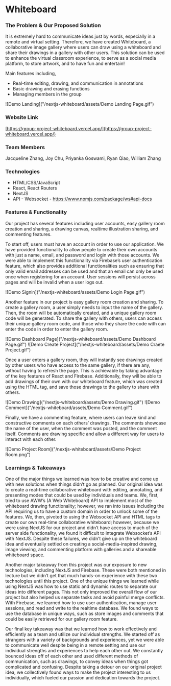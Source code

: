 

# Whiteboard

### The Problem & Our Proposed Solution
It is extremely hard to communicate ideas just by words, especially in a remote and virtual setting. Therefore, we have created Whiteboard, a collaborative image gallery where users can draw using a whiteboard and share their drawings in a gallery with other users. This solution can be used to enhance the virtual classroom experience, to serve as a social media platform, to store artwork, and to have fun and entertain!

Main features including,
* Real-time editing, drawing, and communication in annotations
* Basic drawing and erasing functions
* Managing members in the group

![Demo Landing]("/nextjs-whiteboard/assets/Demo Landing Page.gif")


### Website Link
[https://group-project-whiteboard.vercel.app/](https://group-project-whiteboard.vercel.app/)

### Team Members
Jacqueline Zhang, Joy Chu, Priyanka Goswami, Ryan Qiao, William Zhang

### Technologies
* HTML/CSS/JavaScript
* React, React Routers
* NextJS
* API - Websocket - https://www.npmjs.com/package/ws#api-docs

### Features & Functionality
Our project has several features including user accounts, easy gallery room creation and sharing, a drawing canvas, realtime illustration sharing, and commenting features.

To start off, users must have an account in order to use our application. We have provided functionality to allow people to create their own accounts with just a name, email, and password and login with those accounts. We were able to implement this functionality via Firebase’s user authentication feature, which also provides additional functionalities such as ensuring that only valid email addresses can be used and that an email can only be used once when registering for an account. User sessions will persist across pages and will be invalid when a user logs out.

![Demo Signin]("/nextjs-whiteboard/assets/Demo Login Page.gif")

Another feature in our project is easy gallery room creation and sharing. To create a gallery room, a user simply needs to input the name of the gallery. Then, the room will be automatically created, and a unique gallery room code will be generated. To share the gallery with others, users can access their unique gallery room code, and those who they share the code with can enter the code in order to enter the gallery room.

![Demo Dashboard Page]("/nextjs-whiteboard/assets/Demo Dashboard Page.gif")
![Demo Create Project]("/nextjs-whiteboard/assets/Demo Craete Project.gif")

Once a user enters a gallery room, they will instantly see drawings created by other users who have access to the same gallery, if there are any, without having to refresh the page. This is achievable by taking advantage of the key features of React and Firebase. Additionally, they will be able to add drawings of their own with our whiteboard feature, which was created using the <canvas> HTML tag, and save those drawings to the gallery to share with others.

![Demo Drawing]("/nextjs-whiteboard/assets/Demo Drawing.gif")
![Demo Comment]("/nextjs-whiteboard/assets/Demo Comment.gif")

Finally, we have a commenting feature, where users can leave kind and constructive comments on each others’ drawings. The comments showcase the name of the user, when the comment was posted, and the comment itself. Comments are drawing specific and allow a different way for users to interact with each other.  
 
![Demo Project Room]("/nextjs-whiteboard/assets/Demo Project Room.png")

### Learnings & Takeaways
One of the major things we learned was how to be creative and come up with new solutions when things didn’t go as planned. Our original idea was to create a real-time collaborative whiteboard with editing, annotating, and presenting modes that could be used by individuals and teams. We, first, tried to use AWW’s (A Web Whiteboard) API to implement most of the whiteboard drawing functionality; however, we ran into issues including the API requiring us to have a custom domain in order to unlock some of the features. We, then, pivoted to using the Websocket API and <canvas> HTML tags to create our own real-time collaborative whiteboard; however, because we were using NextJS for our project and didn’t have access to much of the server side functionality, we found it difficult to integrate Websocket’s API with NextJS. Despite these failures, we didn’t give up on the whiteboard idea and eventually settled on creating a social-media-inspired drawing, image viewing, and commenting platform with galleries and a shareable whiteboard space.

Another major takeaway from this project was our exposure to new technologies, including NextJS and Firebase. These were both mentioned in lecture but we didn’t get that much hands-on experience with these two technologies until this project. One of the unique things we learned while using NextJS was how to use static and dynamic routes to separate our ideas into different pages. This not only improved the overall flow of our project but also helped us separate tasks and avoid painful merge conflicts. With Firebase, we learned how to use user authentication, manage user sessions, and read and write to the realtime database. We found ways to use the database in unique ways, such as store images and comments that could be easily retrieved for our gallery room feature.

Our final key takeaway was that we learned how to work effectively and efficiently as a team and utilize our individual strengths. We started off as strangers with a variety of backgrounds and experiences, yet we were able to communicate well despite being in a remote setting and use our individual strengths and experiences to help each other out. We constantly bounced ideas off of each other and used different methods of communication, such as drawings, to convey ideas when things got complicated and confusing. Despite taking a detour on our original project idea, we collectively found ways to make the project interesting to us individually, which fueled our passion and dedication towards the project.

